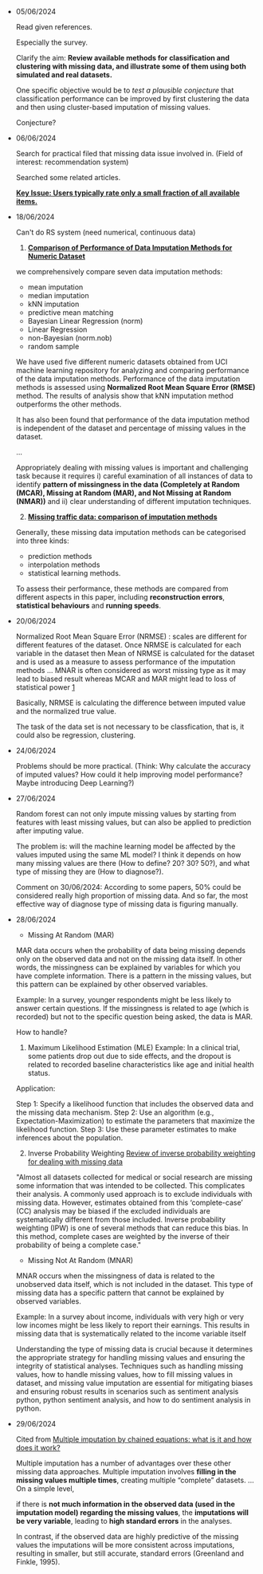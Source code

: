 
- 05/06/2024
  
  Read given references.
  
  Especially the survey.

  Clarify the aim: **Review available methods for classification and clustering with missing data, and illustrate some of them using both simulated and real datasets.**
  
  One specific objective would be to *test a plausible conjecture* that classification performance can be improved by first clustering the data and then using cluster-based imputation of missing values.

  Conjecture?

- 06/06/2024
  
  Search for practical filed that missing data issue involved in.
  (Field of interest: recommendation system)

  Searched some related articles.

  [**Key Issue: Users typically rate only a small fraction of all available items.**](https://dl.acm.org/doi/abs/10.1145/1835804.1835895)

- 18/06/2024

  Can't do RS system (need numerical, continuous data)

  1. [**Comparison of Performance of Data Imputation Methods for Numeric Dataset**](https://www.tandfonline.com/doi/full/10.1080/08839514.2019.1637138)

  we comprehensively compare seven data imputation methods:
  
    - mean imputation
    - median imputation
    - kNN imputation
    - predictive mean matching
    - Bayesian Linear Regression (norm)
    - Linear Regression
    - non-Bayesian (norm.nob)
    - random sample
  
  We have used five different numeric datasets obtained from UCI machine learning repository for analyzing and comparing performance of the data imputation methods. Performance of the data imputation methods is 
  assessed using **Normalized Root Mean Square Error (RMSE)** method. The results of analysis show that kNN imputation method outperforms the other methods.

  It has also been found that performance of the data imputation method is independent of the dataset and percentage of missing values in the dataset.
  
  ...

  Appropriately dealing with missing values is important and challenging task because it requires i) careful examination of all instances of data to identify **pattern of missingness in the data (Completely at Random (MCAR), Missing at Random (MAR), and Not Missing at Random (NMAR))** and ii) clear understanding of different imputation techniques.

  2. [**Missing traffic data: comparison of imputation methods**](https://ietresearch.onlinelibrary.wiley.com/doi/full/10.1049/iet-its.2013.0052)

  Generally, these missing data imputation methods can be categorised into three kinds:
  
    - prediction methods
    - interpolation methods
    - statistical learning methods.
    
  To assess their performance, these methods are compared from different aspects in this paper, including **reconstruction errors**, **statistical behaviours** and **running speeds**.
  

- 20/06/2024

  Normalized Root Mean Square Error (NRMSE) : scales are different for different features of the dataset. Once NRMSE is calculated for each variable in the dataset then Mean of NRMSE is calculated for the dataset and is used as a measure to assess performance of the imputation methods ... MNAR is often considered as worst missing type as it may lead to biased result whereas MCAR and MAR might lead to loss of statistical power [1](https://www.tandfonline.com/doi/full/10.1080/08839514.2019.1637138)

  Basically, NRMSE is calculating the difference between imputed value and the normalized true value.
 
  The task of the data set is not necessary to be classfication, that is, it could also be regression, clustering.

- 24/06/2024

  Problems should be more practical. (Think: Why calculate the accuracy of imputed values? How could it help improving model performance? Maybe introducing Deep Learning?)

- 27/06/2024
  
  Random forest can not only impute missing values by starting from features with least missing values, but can also be applied to prediction after imputing value.
  
  The problem is: will the machine learning model be affected by the values imputed using the same ML model? I think it depends on how many missing values are there (How to define? 20? 30? 50?), and what type of missing they are (How to diagnose?).

  Comment on 30/06/2024: According to some papers, 50% could be considered really high proportion of missing data.
  And so far, the most effective way of diagnose type of missing data is figuring manually.
 
- 28/06/2024
  
  * Missing At Random (MAR)
    
  MAR data occurs when the probability of data being missing depends only on the observed data and not on the missing data itself. In other words, the missingness can be explained by variables for which you have complete information. There is a pattern in the missing values, but this pattern can be explained by other observed variables.
  
  Example: In a survey, younger respondents might be less likely to answer certain questions. If the missingness is related to age (which is recorded) but not to the specific question being asked, the data is MAR.

  How to handle?

  1. Maximum Likelihood Estimation (MLE)
Example: In a clinical trial, some patients drop out due to side effects, and the dropout is related to recorded baseline characteristics like age and initial health status.

  Application:

  Step 1: Specify a likelihood function that includes the observed data and the missing data mechanism.
  Step 2: Use an algorithm (e.g., Expectation-Maximization) to estimate the parameters that maximize the likelihood function.
  Step 3: Use these parameter estimates to make inferences about the population.

  2. Inverse Probability Weighting
[Review of inverse probability weighting for dealing with missing data](https://doi.org/10.1177/0962280210395740)

  "Almost all datasets collected for medical or social research are missing some information that was intended to be collected. This complicates their analysis. A commonly used approach is to exclude individuals with missing data. However, estimates obtained from this ‘complete-case’ (CC) analysis may be biased if the excluded individuals are systematically different from those included. Inverse probability weighting (IPW) is one of several methods that can reduce this bias. In this method, complete cases are weighted by the inverse of their probability of being a complete case."
  
    * Missing Not At Random (MNAR)
      
    MNAR occurs when the missingness of data is related to the unobserved data itself, which is not included in the dataset. This type of missing data has a specific pattern that cannot be explained by observed variables.
    
    Example: In a survey about income, individuals with very high or very low incomes might be less likely to report their earnings. This results in missing data that is systematically related to the income variable itself
    
    Understanding the type of missing data is crucial because it determines the appropriate strategy for handling missing values and ensuring the integrity of statistical analyses. Techniques such as handling missing values, how to handle missing values, how to fill missing values in dataset, and missing value imputation are essential for mitigating biases and ensuring robust results in scenarios such as sentiment analysis python, python sentiment analysis, and how to do sentiment analysis in python.

- 29/06/2024
  
  Cited from [Multiple imputation by chained equations: what is it and how does it work?](https://www.ncbi.nlm.nih.gov/pmc/articles/PMC3074241/)
  
  Multiple imputation has a number of advantages over these other missing data approaches. Multiple imputation involves **filling in the missing values multiple times**, creating multiple “complete” datasets. ... On a simple level,

  if there is **not much information in the observed data (used in the imputation model) regarding the missing values**, the **imputations will be very variable**, leading to **high standard errors** in the analyses.

  In contrast, if the observed data are highly predictive of the missing values the imputations will be more consistent across imputations, resulting in smaller, but still accurate, standard errors (Greenland and Finkle, 1995).
